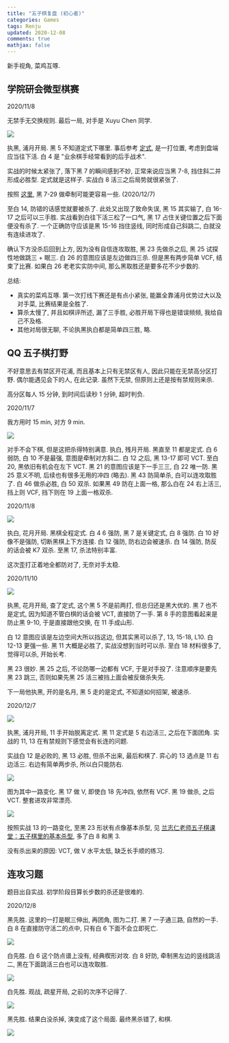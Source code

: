 ```yaml
---
title: "五子棋复盘 (初心者)"
categories: Games
tags: Renju
updated: 2020-12-08
comments: true
mathjax: false
---
```


新手视角, 菜鸡互啄. 

<!-- more -->

## 学院研会微型棋赛

2020/11/8 

无禁手无交换规则. 最后一局, 对手是 Xuyu Chen 同学.

![](https://shiina18.github.io/assets/posts/images/20201109095248986_9295.png)

执黑, 浦月开局. 黑 5 不知道定式下哪里. 事后参考 [定式](http://www.ljrenju.com/croom/i07/i07.htm), 是一打位置, 考虑到盘端应当往下活. 白 4 是 "业余棋手经常看到的后手战术".

实战的时候太紧张了, 落下黑 7 的瞬间感到不妙, 正常来说应当黑 7-8, 挡住斜二并形成必胜型. 定式就是这样子. 实战白 8 活三之后局势就很紧张了. 

按照 [这里](http://587.renju.org.tw/teach/teach011.htm), 黑 7-29 做牵制可能更容易一些. (2020/12/7)

至白 14, 防错的话感觉就要被杀了. 此处又出现了致命失误, 黑 15 其实输了, 白 16-17 之后可以三手胜. 实战看到白往下活三松了一口气, 黑 17 占住关键位置之后下面便没有杀了. 一个正确防守应该是黑 15-16 挡住竖线, 同时形成自己斜跳二, 白就没有连续进攻了.

确认下方没杀后回到上方, 因为没有自信连攻取胜, 黑 23 先做杀之后, 黑 25 试探性地做跳三 + 眠三. 白 26 的意图应该是左边做四三杀. 但是黑有两步简单 VCF, 结束了比赛. 如果白 26 老老实实防中间, 那么黑取胜还是要多花不少步数的.

总结: 

- 真实的菜鸡互啄. 第一次打线下赛还是有点小紧张, 能赢全靠浦月优势过大以及对手菜, 比赛结果是全胜了. 
- 算杀太慢了, 并且如棋评所述, 漏了三手胜, 必胜开局下得也是错误频频, 我给自己不及格. 
- 其他对局很无聊, 不论执黑执白都是简单四三胜, 略. 

## QQ 五子棋打野

不好意思去有禁区开花浦, 而且基本上只有无禁区有人, 因此只能在无禁高分区打野. 偶尔能遇见会下的人, 在此记录. 虽然下无禁, 但原则上还是按有禁规则来杀.

高分区每人 15 分钟, 到时间后读秒 1 分钟, 超时判负.

2020/11/7

我方用时 15 min, 对方 9 min.

![](https://shiina18.github.io/assets/posts/images/20201112163014596_11968.png)

对手不会下棋, 但是这把杀得特别满意. 执白, 残月开局. 黑直至 11 都是定式. 白 6 弱防, 白 10 不是最强, 意图是牵制对方斜二. 白 12 之后, 黑 13-17 即可 VCT. 至白 20, 黑依旧有机会在左下 VCT. 黑 21 的意图应该是下一手三三, 白 22 唯一防. 黑 25 意义不明, 后续也有很多无用的冲四 (略去). 黑 43 防简单杀, 白可以连攻取胜了. 白 46 做杀必胜, 白 50 双杀. 如果黑 49 防在上面一格, 那么白在 24 右上活三, 挡上则 VCF, 挡下则在 19 上面一格双杀. 

2020/11/8

![](https://shiina18.github.io/assets/posts/images/20201110235754855_17051.png)

执白, 花月开局. 黑棋全程定式. 白 4 6 强防, 黑 7 是关键定式, 白 8 强防. 白 10 好像不是强防, 切断黑棋上下方连接. 白 12 强防, 防右边会被速杀. 白 14 强防, 防反的话会被 K7 双杀. 至黑 17, 杀法特别丰富.

这次歪打正着地全都防对了, 无奈对手太稳.

2020/11/10

![](https://shiina18.github.io/assets/posts/images/20201110204242193_20620.png)

执黑, 花月开局, 查了定式, 这个黑 5 不是前两打, 但总归还是黑大优的. 黑 7 也不是定式, 因为知道不管白棋的话会被 VCT, 直接防了一手. 第 8 手的意图看起来是防止黑 9-10, 于是直接跟他交换, 在 11 手成山形. 

白 12 意图应该是左边空间大所以挡这边, 但其实黑可以杀了, 13, 15-18, L10. 白 12-13 更强一些. 黑 11 大概是必胜了, 实战没想到当时可以杀. 至白 18 材料很多了, 觉得可以杀, 开始长考.

黑 23 很妙. 黑 25 之后, 不论防哪一边都有 VCF, 于是对手投了. 注意顺序是要先黑 23 跳三, 否则如果先黑 25 活三被挡上面会被反做杀失先.

下一局他执黑, 开的是名月, 黑 5 走的是定式, 不知道如何招架, 被速杀.

2020/12/7

![](https://shiina18.github.io/assets/posts/images/20201208094717564_1916.png)

执黑, 浦月开局, 11 手开始脱离定式. 黑 11 定式是 5 右边活三, 之后在下面团角. 实战的 11, 13 在有禁规则下感觉会有长连的问题.

实战白 12 是必败的, 黑 13 必胜, 但杀不出来, 最后和棋了. 弈心的 13 选点是 11 右边活三. 右边有简单两步杀, 所以白只能防右.

![](https://shiina18.github.io/assets/posts/images/20201208095905990_3687.png)

图为其中一路变化. 黑 17 做 V, 即使白 18 先冲四, 依然有 VCF. 黑 19 做杀, 之后 VCT. 整套进攻非常漂亮.

![](https://shiina18.github.io/assets/posts/images/20201208102520802_30217.png)

按照实战 13 的一路变化, 至黑 23 形状有点像基本杀型, 见 [兰志仁老师五子棋课堂：五子棋里的基本杀型](https://www.bilibili.com/video/BV1t7411B7UK), 多了白 8 和黑 3.

没有杀出来的原因: VCT, 做 V 水平太低, 缺乏长手顺的练习.

## 连攻习题

题目出自实战. 初学阶段目算长步数的杀还是很难的.

2020/12/8

黑先胜. 这里的一打是眠三伸出, 再团角, 图为二打.  黑 7 一子通三路, 自然的一手. 白 8 在直接防守活二的点中, 只有白 6 下面不会立即死亡.

![](https://shiina18.github.io/assets/posts/images/20201208122550570_15860.png)

白先胜. 白 6 这个防点谱上没有, 经典楔形对攻. 白 8 好防, 牵制黑左边的竖线跳活二, 黑在下面跳活三白也可以连攻取胜.

![](https://shiina18.github.io/assets/posts/images/20201208122324201_5960.png)

白先胜. 观战, 疏星开局, 之前的次序不记得了.

![](https://shiina18.github.io/assets/posts/images/20201208172526318_20098.png)

黑先胜. 结果白没杀掉, 演变成了这个局面. 最终黑杀错了, 和棋.

![](https://shiina18.github.io/assets/posts/images/20201208172042411_4395.png)